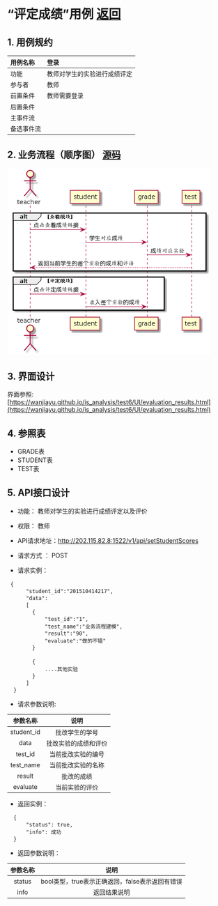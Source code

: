 # “评定成绩”用例 [返回](https://github.com/wanjiayu/is_analysis/blob/master/test6/README.md)

## 1. 用例规约

| 用例名称   | 登录                         |
| :--------- | :--------------------------- |
| 功能       | 教师对学生的实验进行成绩评定 |
| 参与者     | 教师                         |
| 前置条件   | 教师需要登录                 |
| 后置条件   |                              |
| 主事件流   |                              |
| 备选事件流 |                              |

## 2. 业务流程（顺序图） [源码](https://github.com/wanjiayu/is_analysis/blob/master/test6/Code/评定成绩.puml)

 ![](../6评定成绩.png)

## 3. 界面设计

界面参照: [https://wanjiayu.github.io/is_analysis/test6/UI/evaluation_results.html](https://wanjiayu.github.io/is_analysis/test6/UI/evaluation_results.html)

## 4. 参照表

- GRADE表
- STUDENT表
- TEST表

## 5. API接口设计

- 功能： 教师对学生的实验进行成绩评定以及评价
- 权限： 教师
- API请求地址：http://202.115.82.8:1522/v1/api/setStudentScores
- 请求方式 ： POST


- 请求实例：

```
 {
      "student_id":"201510414217",
      "data":
      [
      	{
        	"test_id":"1",
            "test_name":"业务流程建模",
            "result":"90",
            "evaluate":"做的不错"
      	}
      	
      	{
            ....其他实验
      	}
      ]
  }
```

- 请求参数说明:

|  参数名称  |         说明         |
| :--------: | :------------------: |
| student_id |    批改学生的学号    |
|    data    | 批改实验的成绩和评价 |
|  test_id   |  当前批改实验的编号  |
| test_name  |  当前批改实验的名称  |
|   result   |      批改的成绩      |
|  evaluate  |    当前实验的评价    |

- 返回实例：

```
  { 
      "status": true,
      "info": 成功
  }
```

- 返回参数说明：

| 参数名称 |                      说明                       |
| :------: | :---------------------------------------------: |
|  status  | bool类型，true表示正确返回，false表示返回有错误 |
|   info   |                  返回结果说明                   |
